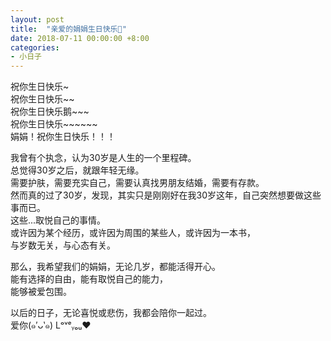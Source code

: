 ```yaml
---
layout: post
title:  "亲爱的娟娟生日快乐🎂"
date: 2018-07-11 00:00:00 +8:00 
categories: 
- 小日子
---
```


祝你生日快乐~  
祝你生日快乐~~  
祝你生日快乐鹅~~~  
祝你生日快乐~~~~~~  
娟娟！祝你生日快乐！！！  

我曾有个执念，认为30岁是人生的一个里程碑。  
总觉得30岁之后，就跟年轻无缘。  
需要护肤，需要充实自己，需要认真找男朋友结婚，需要有存款。  
然而真的过了30岁，发现，其实只是刚刚好在我30岁这年，自己突然想要做这些事而已。  
这些...取悦自己的事情。  
或许因为某个经历，或许因为周围的某些人，或许因为一本书，  
与岁数无关，与心态有关。  

那么，我希望我们的娟娟，无论几岁，都能活得开心。  
能有选择的自由，能有取悦自己的能力，  
能够被爱包围。  

以后的日子，无论喜悦或悲伤，我都会陪你一起过。  
爱你(๑′ᴗ‵๑) Lᵒᵛᵉᵧₒᵤ❤  